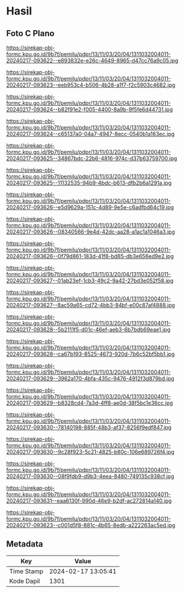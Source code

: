 # Hasil

## Foto C Plano

https://sirekap-obj-formc.kpu.go.id/9b7f/pemilu/pdpr/13/11/03/20/04/1311032004011-20240217-093622--e893832e-e26c-4649-8965-d47cc76a9c05.jpg

https://sirekap-obj-formc.kpu.go.id/9b7f/pemilu/pdpr/13/11/03/20/04/1311032004011-20240217-093623--eeb953c4-b506-4b28-a1f7-f2c5903c4682.jpg

https://sirekap-obj-formc.kpu.go.id/9b7f/pemilu/pdpr/13/11/03/20/04/1311032004011-20240217-093624--b82f91e2-f005-4400-8a9b-9f5fe6d44731.jpg

https://sirekap-obj-formc.kpu.go.id/9b7f/pemilu/pdpr/13/11/03/20/04/1311032004011-20240217-093624--c65137a0-04a7-4947-8ecc-0540b1a163ec.jpg

https://sirekap-obj-formc.kpu.go.id/9b7f/pemilu/pdpr/13/11/03/20/04/1311032004011-20240217-093625--34867bdc-22b6-4816-974c-d37b63759700.jpg

https://sirekap-obj-formc.kpu.go.id/9b7f/pemilu/pdpr/13/11/03/20/04/1311032004011-20240217-093625--11132535-94b9-4bdc-b613-dfb2b6a1291a.jpg

https://sirekap-obj-formc.kpu.go.id/9b7f/pemilu/pdpr/13/11/03/20/04/1311032004011-20240217-093626--e5d9629a-151c-4d89-9e5e-c6adfbd64c19.jpg

https://sirekap-obj-formc.kpu.go.id/9b7f/pemilu/pdpr/13/11/03/20/04/1311032004011-20240217-093626--08340566-9e4d-42dc-aa28-a1ac1a1046a3.jpg

https://sirekap-obj-formc.kpu.go.id/9b7f/pemilu/pdpr/13/11/03/20/04/1311032004011-20240217-093626--0f79d861-183d-41f8-bd85-db3e656ed9e2.jpg

https://sirekap-obj-formc.kpu.go.id/9b7f/pemilu/pdpr/13/11/03/20/04/1311032004011-20240217-093627--01ab23ef-1cb3-49c2-9a42-27bd3e052f58.jpg

https://sirekap-obj-formc.kpu.go.id/9b7f/pemilu/pdpr/13/11/03/20/04/1311032004011-20240217-093627--8ac59a65-cd72-4bb3-84bf-e00c87af4888.jpg

https://sirekap-obj-formc.kpu.go.id/9b7f/pemilu/pdpr/13/11/03/20/04/1311032004011-20240217-093628--5b2111f5-d01c-46ef-aeb3-6b7bdb69eae1.jpg

https://sirekap-obj-formc.kpu.go.id/9b7f/pemilu/pdpr/13/11/03/20/04/1311032004011-20240217-093628--ca67b193-8525-4673-920d-7b6c52bf5bb1.jpg

https://sirekap-obj-formc.kpu.go.id/9b7f/pemilu/pdpr/13/11/03/20/04/1311032004011-20240217-093629--3962a170-4bfa-435c-9476-4912f3d879bd.jpg

https://sirekap-obj-formc.kpu.go.id/9b7f/pemilu/pdpr/13/11/03/20/04/1311032004011-20240217-093629--b8328cd4-7a3d-4ff8-ae0d-38f5bc1e36cc.jpg

https://sirekap-obj-formc.kpu.go.id/9b7f/pemilu/pdpr/13/11/03/20/04/1311032004011-20240217-093630--78140198-885f-48b3-af37-8256f9edf847.jpg

https://sirekap-obj-formc.kpu.go.id/9b7f/pemilu/pdpr/13/11/03/20/04/1311032004011-20240217-093630--9c28f923-5c21-4825-b80c-106e689726f4.jpg

https://sirekap-obj-formc.kpu.go.id/9b7f/pemilu/pdpr/13/11/03/20/04/1311032004011-20240217-093630--08f9fdb9-d9b3-4eea-8480-749135c938cf.jpg

https://sirekap-obj-formc.kpu.go.id/9b7f/pemilu/pdpr/13/11/03/20/04/1311032004011-20240217-093631--eaa6130f-990d-46e9-b2df-ac272814a140.jpg

https://sirekap-obj-formc.kpu.go.id/9b7f/pemilu/pdpr/13/11/03/20/04/1311032004011-20240217-093623--c001d5f8-881c-4b65-8edb-a222263ac5ed.jpg


## Metadata

| Key        | Value               |
| ---------- | ------------------- |
| Time Stamp | 2024-02-17 13:05:41 |
| Kode Dapil | 1301                |



